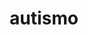 ---
layout: post
title: "autismo"
img: "/img/blog/autism_creature.webp"
day: "2024-04-06"
text: "
autismo
"
---